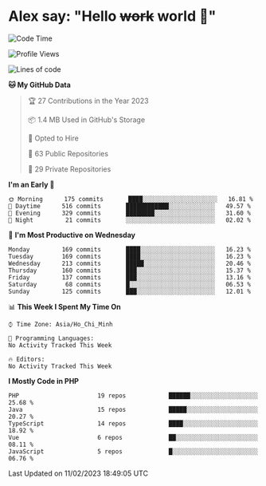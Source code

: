 # Alex say: "Hello ~~work~~ world 🐾"

<!--START_SECTION:waka-->
![Code Time](http://img.shields.io/badge/Code%20Time-839%20hrs%205%20mins-blue)

![Profile Views](http://img.shields.io/badge/Profile%20Views-0-blue)

![Lines of code](https://img.shields.io/badge/From%20Hello%20World%20I%27ve%20Written-1%20Million%20lines%20of%20code-blue)

**🐱 My GitHub Data** 

> 🏆 27 Contributions in the Year 2023
 > 
> 📦 1.4 MB Used in GitHub's Storage 
 > 
> 💼 Opted to Hire
 > 
> 📜 63 Public Repositories 
 > 
> 🔑 29 Private Repositories  
 > 
**I'm an Early 🐤** 

```text
🌞 Morning      175 commits       ████░░░░░░░░░░░░░░░░░░░░░   16.81 % 
🌆 Daytime      516 commits       ████████████░░░░░░░░░░░░░   49.57 % 
🌃 Evening      329 commits       ████████░░░░░░░░░░░░░░░░░   31.60 % 
🌙 Night         21 commits       ░░░░░░░░░░░░░░░░░░░░░░░░░   02.02 % 

```
📅 **I'm Most Productive on Wednesday** 

```text
Monday         169 commits       ████░░░░░░░░░░░░░░░░░░░░░   16.23 % 
Tuesday        169 commits       ████░░░░░░░░░░░░░░░░░░░░░   16.23 % 
Wednesday      213 commits       █████░░░░░░░░░░░░░░░░░░░░   20.46 % 
Thursday       160 commits       ███░░░░░░░░░░░░░░░░░░░░░░   15.37 % 
Friday         137 commits       ███░░░░░░░░░░░░░░░░░░░░░░   13.16 % 
Saturday        68 commits       █░░░░░░░░░░░░░░░░░░░░░░░░   06.53 % 
Sunday         125 commits       ███░░░░░░░░░░░░░░░░░░░░░░   12.01 % 

```


📊 **This Week I Spent My Time On** 

```text
⌚︎ Time Zone: Asia/Ho_Chi_Minh

💬 Programming Languages: 
No Activity Tracked This Week

🔥 Editors: 
No Activity Tracked This Week

```

**I Mostly Code in PHP** 

```text
PHP                      19 repos            ██████░░░░░░░░░░░░░░░░░░░   25.68 % 
Java                     15 repos            █████░░░░░░░░░░░░░░░░░░░░   20.27 % 
TypeScript               14 repos            ████░░░░░░░░░░░░░░░░░░░░░   18.92 % 
Vue                      6 repos             ██░░░░░░░░░░░░░░░░░░░░░░░   08.11 % 
JavaScript               5 repos             █░░░░░░░░░░░░░░░░░░░░░░░░   06.76 % 

```



 Last Updated on 11/02/2023 18:49:05 UTC
<!--END_SECTION:waka-->
